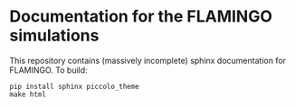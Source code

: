 # Documentation for the FLAMINGO simulations

This repository contains (massively incomplete) sphinx documentation
for FLAMINGO. To build:
```
pip install sphinx piccolo_theme
make html
```

